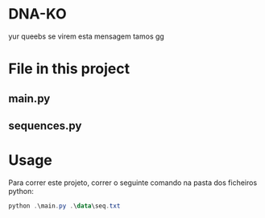 # DNA-KO
yur queebs 
se virem esta mensagem tamos gg 

# File in this project
## main.py

## sequences.py 

# Usage
Para correr este projeto, correr o seguinte comando na pasta dos ficheiros python:
```powershell
python .\main.py .\data\seq.txt
```